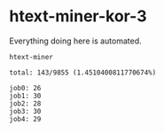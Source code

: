 # htext-miner-kor-3

Everything doing here is automated.

```
htext-miner

total: 143/9855 (1.4510400811770674%)

job0: 26
job1: 30
job2: 28
job3: 30
job4: 29
```